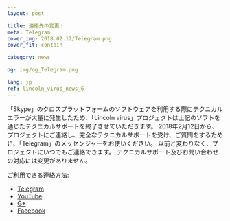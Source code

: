 ```yaml
---
layout: post

title: 連絡先の変更！
meta: Telegram
cover_img: 2018.02.12/Telegram.png
cover_fit: contain

category: news

og: img/og_Telegram.png

lang: jp
ref: lincoln_virus_news_6
---
```


「Skype」のクロスプラットフォームのソフトウェアを利用する際にテクニカルエラーが大量に発生したため、「Lincoln virus」プロジェクトは上記のソフトを通じたテクニカルサポートを終了させていただきます。
2018年2月12日から、プロジェクトにご連絡し、完全なテクニカルサポートを受け、ご質問をするために、「Telegram」のメッセンジャーをお使いください。
以前と変わりなく、プロジェクトにいつでもご連絡できます。
テクニカルサポート及びお問い合わせの対応には変更がありません。

ご利用できる連絡方法:
- <a href="https://t.me/chutkoy" target="_blank">Telegram</a>
- <a href="https://www.youtube.com/channel/UCiAxh-kQbW00em5SX1I5n6Q" target="_blank">YouTube</a>
- <a href="https://plus.google.com/+%D0%95%D0%B2%D0%B3%D0%B5%D0%BD%D0%B8%D0%B9%D0%A0%D1%83%D1%81%D1%81%D0%BA%D0%B8%D0%B9%D0%A7%D1%83%D1%82%D0%BA%D0%BE%D0%B989" target="_blank">G+</a>
- <a href="https://www.facebook.com/lincolnvirus" target="_blank">Facebook</a>
